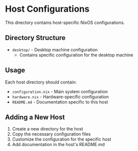 # Host Configurations

This directory contains host-specific NixOS configurations.

## Directory Structure

- `desktop/` - Desktop machine configuration
  - Contains specific configuration for the desktop machine

## Usage

Each host directory should contain:
- `configuration.nix` - Main system configuration
- `hardware.nix` - Hardware-specific configuration
- `README.md` - Documentation specific to this host

## Adding a New Host

1. Create a new directory for the host
2. Copy the necessary configuration files
3. Customize the configuration for the specific host
4. Add documentation in the host's README.md 